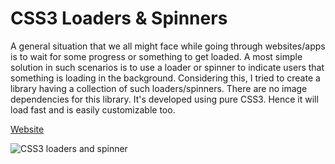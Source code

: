 # CSS3 Loaders & Spinners
A general situation that we all might face while going through websites/apps is to wait for some progress or something to get loaded. A most simple solution in such scenarios is to use a loader or spinner to indicate users that something is loading in the background.
Considering this, I tried to create a library having a collection of such loaders/spinners. There are no image dependencies for this library. It's developed using pure CSS3. Hence it will load fast and is easily customizable too.

[Website](https://css3loaders.github.io)

![CSS3 loaders and spinner](https://user-images.githubusercontent.com/5153908/130199928-c4079aeb-a580-4d8e-aa69-e2b3687c7e06.gif)

